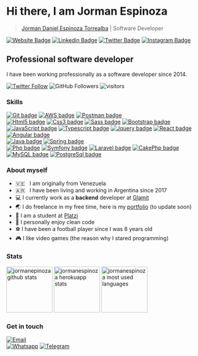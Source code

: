 # Hi there, I am Jorman Espinoza
>[Jorman Daniel Espinoza Torrealba](https://jormanespinoza.com/ "Jorman Espinoza") | Software Developer

[![Website Badge](https://img.shields.io/badge/Website-283618?style=flat-square&logo=google-chrome&logoColor=283618&label=jormanespinoza&labelColor=111111)](https://jormanespinoza.com)
[![Linkedin Badge](https://img.shields.io/badge/-LinkedIn-0e76a8?style=flat-square&logo=Linkedin&logoColor=0e76a8&label=jormanespinoza&labelColor=111111)](https://www.linkedin.com/in/jormanespinoza)
[![Twitter Badge](https://img.shields.io/badge/-Twitter-00acee?style=flat-square&logo=Twitter&logoColor=00acee&label=_jormanespinoza&labelColor=111111)](https://twitter.com/_jormanespinoza)
[![Instagram Badge](https://img.shields.io/badge/-Instagram-e4405f?style=flat-square&logo=Instagram&logoColor=e4405f&label=_jormanespinoza&labelColor=111111)](https://www.instagram.com/_jormanespinoza)

## Professional software developer
I have been working professionally as a software developer since 2014.

[![Twitter Follow](https://img.shields.io/twitter/follow/_jormanespinoza?style=social)](https://twitter.com/_jormanespinoza)
![GitHub Followers](https://img.shields.io/github/followers/jormanespinoza?style=social)
![visitors](https://visitor-badge.glitch.me/badge?page_id=jormanespinoza.jormanespinoza)
### Skills
[![Git badge](https://img.shields.io/badge/git-e84e31?style=for-the-badge&logo=git&logoColor=e84e31e&labelColor=111111)](https://git-scm.com)
[![AWS badge](https://img.shields.io/badge/aws-232f3f?style=for-the-badge&logo=amazon-aws&logoColor=f8981d&labelColor=111111)](https://aws.amazon.com)
[![Postman badge](https://img.shields.io/badge/postman-df6742?style=for-the-badge&logo=postman&logoColor=df6742&labelColor=111111)](https://www.postman.com)<br>
[![Html5 badge](https://img.shields.io/badge/html-fe4c1e?style=for-the-badge&logo=html5&logoColor=fe4c1e&labelColor=111111)](https://html5.org)
[![Css3 badge](https://img.shields.io/badge/css-1572b6?style=for-the-badge&logo=css3&logoColor=1572b6&labelColor=111111)](https://www.w3.org/Style/CSS/Overview.en.html)
[![Sass badge](https://img.shields.io/badge/sass-c9679c?style=for-the-badge&logo=sass&logoColor=c9679c&labelColor=111111)](https://sass-lang.com)
[![Bootstrap badge](https://img.shields.io/badge/bootstrap-7541bf?style=for-the-badge&logo=bootstrap&logoColor=7541bf&labelColor=111111)](https://getbootstrap.com)<br>
[![JavaScript badge](https://img.shields.io/badge/javaScript-f7df1d?style=for-the-badge&logo=javascript&logoColor=f7df1d&labelColor=111111)](https://www.javascript.com)
[![Typescript badge](https://img.shields.io/badge/typescript-27609e?style=for-the-badge&logo=typescript&logoColor=27609e&labelColor=111111)](https://www.typescriptlang.org)
[![Jquery badge](https://img.shields.io/badge/jquery-156daa?style=for-the-badge&logo=jquery&logoColor=156daa&labelColor=111111)](https://jquery.com)
[![React badge](https://img.shields.io/badge/react-00d8ff?style=for-the-badge&logo=react&logoColor=00d8ff&labelColor=111111)](https://reactjs.org)
[![Angular badge](https://img.shields.io/badge/angular-d6002f?style=for-the-badge&logo=angular&logoColor=d6002f&labelColor=111111)](https://angular.io)<br>
[![Java badge](https://img.shields.io/badge/java-0a71aa?style=for-the-badge&logo=java&logoColor=d53531&labelColor=111111)](https://www.java.com/en)
[![Spring badge](https://img.shields.io/badge/spring-68bd45?style=for-the-badge&logo=spring&logoColor=68bd45&labelColor=111111)](https://spring.io)<br>
[![Php badge](https://img.shields.io/badge/php-6c7eb7?style=for-the-badge&logo=php&logoColor=6c7eb7&labelColor=111111)](https://www.php.net)
[![Symfony badge](https://img.shields.io/badge/symfony-ffffff?style=for-the-badge&logo=symfony&logoColor=white&labelColor=111111)](https://symfony.com)
[![Laravel badge](https://img.shields.io/badge/laravel-f84d31?style=for-the-badge&logo=laravel&logoColor=f84d31&labelColor=111111)](https://laravel.com)
[![CakePhp badge](https://img.shields.io/badge/cakephp-cc3a43?style=for-the-badge&logo=cakephp&logoColor=cc3a43&labelColor=111111)](https://cakephp.org)<br>
[![MySQL badge](https://img.shields.io/badge/mysql-00618b?style=for-the-badge&logo=mysql&logoColor=e78e00&labelColor=111111)](https://www.mysql.com)
[![PostgreSql badge](https://img.shields.io/badge/Postgresql-2b6289?style=for-the-badge&logo=postgresql&logoColor=2b6289&labelColor=111111)](https://www.postgresql.org)
### About myself
- 🇻🇪  &nbsp;  I am originally from Venezuela
- 🇦🇷  &nbsp;  I have been living and working in Argentina since 2017
- 💻  I currently work as a **backend** developer at [Glamit](https://www.glamit.com.ar)
- 🌏  I do freelance in my free time, here is my [portfolio](https://www.jormanespinoza) (to update soon)
- 🚀  I am a student at [Platzi](https://platzi.com/p/_jormanespinoza)
- 🔼  I personally enjoy clean code
- ⚽ I have been a football player since I was 8 years old
- 🎮 I like video games (the reason why I stared programming)

### Stats
<p>
  <img height="120em" src="https://github-readme-stats.vercel.app/api?username=jormanespinoza&show_icons=true&hide_border=true&&count_private=true&include_all_commits=true" alt="jormanepinoza github stats" />
  <img height="120em" src="https://github-readme-streak-stats.herokuapp.com/?user=jormanespinoza&" alt="jormanespinoza herokuapp stats" />
  <img height="120em" src="https://github-readme-stats.vercel.app/api/top-langs/?username=jormanespinoza&exclude_repo=KNN-Image-Classification&show_icons=true&hide_border=true&layout=compact&langs_count=8&locale=en" alt="jormanespinoza most used languages" />
</p>

### Get in touch
[![Email](https://img.shields.io/badge/espinoza.dev@gmail.com-personal_email-111111?style=for-the-badge&logo=gmail&logoColor=white&labelColor=283618)](mailto:espinoza.dev@gmail.com)<br>
[![Whatsapp](https://img.shields.io/badge/Whatsapp-111111?style=flat-square&logo=Whatsapp&logoColor=3ebd4e)](https://wa.me/5491127910154)
[![Telegram](https://img.shields.io/badge/Telegram-111111?style=flat-square&logo=Telegram&logoColor=white)](https://t.me/jormanespinoza)